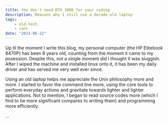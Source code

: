 ```yaml
---
title: You don't need RTX 3080 for your coding
description: Reasons why I still use a decade-old laptop
tags:
    - old-tech
    - rant
date: "2023-06-22"
---
```


<salaadas-hero ai='the internet' prompt='richard stallman' file='stallman_on_hhkb'></salaadas-hero>

Up til the moment I write this blog, my personal computer (the HP Elitebook 8470P) has been 8 years old, counting from the moment it came to my posession. Despite this, not a single moment did I thought it was sluggish. After I wiped the machine and installed linux onto it, it has been my daily driver and has served me very well ever since.

Using an old laptop helps me appreciate the Unix philosophy more and more. I started to favor the command line more, using the core tools to perform everyday actions and gravitate towards lighter and lighter applications. Not to mention, I began to read source codes more (which I find to be more significant compares to writing them) and programming more efficiently.

...
